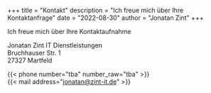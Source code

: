 +++
title = "Kontakt"
description = "Ich freue mich über Ihre Kontaktanfrage"
date = "2022-08-30"
author = "Jonatan Zint"
+++

Ich freue mich über Ihre Kontaktaufnahme

Jonatan Zint IT Dienstleistungen  
Bruchhauser Str. 1  
27327 Martfeld  

{{< phone number="tba" number_raw="tba" >}}  
{{< mail address="jonatan@zint-it.de" >}}